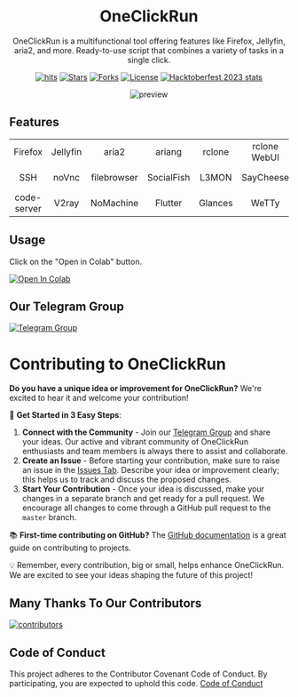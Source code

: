 <h1 align="center">OneClickRun</h1>

<div align="center">

OneClickRun is a multifunctional tool offering features like Firefox, Jellyfin, aria2, and more. Ready-to-use script that combines a variety of tasks in a single click.

[![hits](https://hits.seeyoufarm.com/api/count/incr/badge.svg?url=https%3A%2F%2Fgithub.com%2Fbiplobsd%2FOneClickRun&count_bg=%2379C83D&title_bg=%23555555&icon=&icon_color=%23E7E7E7&title=hits&edge_flat=false)](https://hits.seeyoufarm.com)
[![Stars](https://img.shields.io/github/stars/biplobsd/OneClickRun?style=social)](https://github.com/biplobsd/OneClickRun)
[![Forks](https://img.shields.io/github/forks/biplobsd/OneClickRun?style=social)](https://github.com/biplobsd/OneClickRun)
[![License](https://img.shields.io/github/license/biplobsd/OneClickRun)](https://github.com/biplobsd/OneClickRun/blob/main/LICENSE)
[![Hacktoberfest 2023 stats](https://img.shields.io/github/hacktoberfest/2023/biplobsd/OneClickRun?label=Hacktoberfest+2023)](https://github.com/biplobsd/OneClickRun/pulls?q=is%3Apr+is%3Amerged+created%3A2023-10-01..2023-10-31)

![preview](https://raw.githubusercontent.com/biplobsd/OneClickRun/master/img/preview.gif)

</div>

## Features

| | | | | | | | |
|:--:|:--:|:--:|:--:|:--:|:--:|:--:|:--:|
|Firefox|Jellyfin|aria2|ariang|rclone|rclone WebUI|Netdata|Cloud Commander|
|SSH|noVnc|filebrowser|SocialFish|L3MON|SayCheese|spotify-downloader|pyLoad|
|code-server|V2ray|NoMachine|Flutter|Glances|WeTTy|Kivy|go-http-file-server|

## Usage

Click on the "Open in Colab" button.

[![Open In Colab](https://colab.research.google.com/assets/colab-badge.svg)](https://colab.research.google.com/github/biplobsd/OneClickRun/blob/master/OneClickRun.ipynb)

## Our Telegram Group

[![Telegram Group](https://i.imgur.com/CLg6blO.png)](https://t.me/torrentToGM)

# Contributing to OneClickRun

**Do you have a unique idea or improvement for OneClickRun?** We're excited to hear it and welcome your contribution!

🔗 **Get Started in 3 Easy Steps**:
1. **Connect with the Community** - Join our [Telegram Group](https://t.me/torrentToGM) and share your ideas. Our active and vibrant community of OneClickRun enthusiasts and team members is always there to assist and collaborate.
2. **Create an Issue** - Before starting your contribution, make sure to raise an issue in the [Issues Tab](https://github.com/biplobsd/OneClickRun/issues). Describe your idea or improvement clearly; this helps us to track and discuss the proposed changes.
3. **Start Your Contribution** - Once your idea is discussed, make your changes in a separate branch and get ready for a pull request. We encourage all changes to come through a GitHub pull request to the `master` branch.

📚 **First-time contributing on GitHub?** The [GitHub documentation](https://docs.github.com/en/get-started/quickstart/contributing-to-projects) is a great guide on contributing to projects.

💡 Remember, every contribution, big or small, helps enhance OneClickRun. We are excited to see your ideas shaping the future of this project!

## Many Thanks To Our Contributors

[![contributors](https://contrib.rocks/image?repo=biplobsd/OneClickRun)](https://github.com/biplobsd/OneClickRun/graphs/contributors)

## Code of Conduct 

This project adheres to the Contributor Covenant Code of Conduct. By participating, you are expected to uphold this code.
[Code of Conduct](/OneClickRun/.github/CODE_OF_CONDUCT.md)
